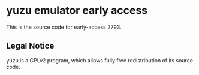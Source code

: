 yuzu emulator early access
=============

This is the source code for early-access 2793.

## Legal Notice

yuzu is a GPLv2 program, which allows fully free redistribution of its source code.